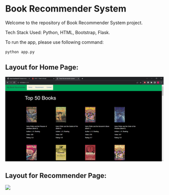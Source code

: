 # Book Recommender System

Welcome to the repository of Book Recommender System project.

Tech Stack Used:
Python, HTML, Bootstrap, Flask.

To run the app, please use following command:
```
python app.py
```
## Layout for Home Page:

<img src="assets/home.png">

## Layout for Recommender Page:

<image src = "assets/recommend.png">
